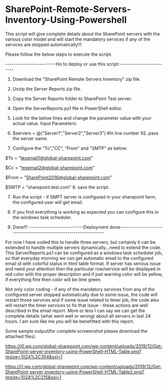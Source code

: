 # SharePoint-Remote-Servers-Inventory-Using-Powershell
This script will give complete details about the SharePoint servers with the various color model and will start the mandatory services if any of the services are stopped automatically!!!

Please follow the below steps to execute the script.

-------------------------Ho to deploy or use this script:-------------------------

1. Download the "SharePoint Remote Servers Inventory" zip file.

2. Unzip the Server Reports zip file.

3. Copy the Server Reports folder to SharePoint Test server.

4. Open the ServerReports.ps1 file in PowerShell editor. 

5. Look for the below lines and change the parameter value with your actual value.
Input Parameters:

 1. $servers = @("Server1","Server2","Server3")  #In line number 92..pass the server name.

 2. Configure the "To","CC", "From" and "SMTP" as below:

$To =  "tesemail1@global-sharepoint.com"

$Cc = "tesemail2@global-sharepoint.com"

$From = "SharePoint2016@global-sharepoint.com"

$SMTP = "sharepoint.test.com" 
6. save the script.

7. Run the script - if SMPT server is configured in your sharepoint farm, the configured user will get email. 

8. If you find everything is working as expected you can configure this in the windows task scheduler.

9. Done!!!
---------------------------Deployment done------------------------------------------------------------------

For now I have coded this to handle three servers, but certainly it can be extended to handle multiple servers dynamically...need to extend the code. This ServerReports.ps1 can be configured as a windows task scheduler job, so that everyday morning we can get automatic email to the configured email id with colorful status in html table format. If server has serious issue and need your attention then the particular row/service will be displayed in red color with the proper description and if just warning color will be yellow, if everything fine then color will be lime green. 

Not only color coding - if any of the mandatory services from any of the configured server stopped automatically due to some issue, the code will restart those services and if some issue related to timer job, the code also will restart the timer services to fix that issue - these actions are well described in the email report. More or less I can say we can get the complete details (what went well or wrong) about all servers in last 24 hours. I am sure like me you will be benefitted with this report.

Some sample output(for complete screeenshot please download the attached files).

https://i0.wp.com/global-sharepoint.com/wp-content/uploads/2019/12/Get-SharePoint-server-inventory-using-PowerShell-HTML-Table.png?resize=1024%2C354&ssl=1

https://i1.wp.com/global-sharepoint.com/wp-content/uploads/2019/12/Get-SharePoint-server-inventory-using-PowerShell-HTML-Table2.png?resize=1024%2C215&ssl=1
